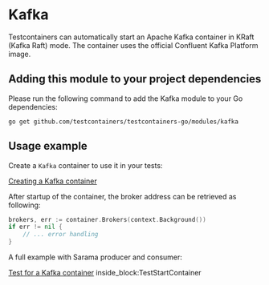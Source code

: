 # Kafka

Testcontainers can automatically start an Apache Kafka container in KRaft (Kafka Raft)
mode. The container uses the official Confluent Kafka Platform image.

## Adding this module to your project dependencies

Please run the following command to add the Kafka module to your Go dependencies:

```
go get github.com/testcontainers/testcontainers-go/modules/kafka
```

## Usage example

Create a `Kafka` container to use it in your tests:

<!--codeinclude-->
[Creating a Kafka container](../../modules/kafka/kafka.go)
<!--/codeinclude-->

After startup of the container, the broker address can be retrieved as following:

```go
brokers, err := container.Brokers(context.Background())
if err != nil {
    // ... error handling
}
```

A full example with Sarama producer and consumer:

<!--codeinclude-->
[Test for a Kafka container](../../modules/kafka/kafka_test.go) inside_block:TestStartContainer
<!--/codeinclude-->
